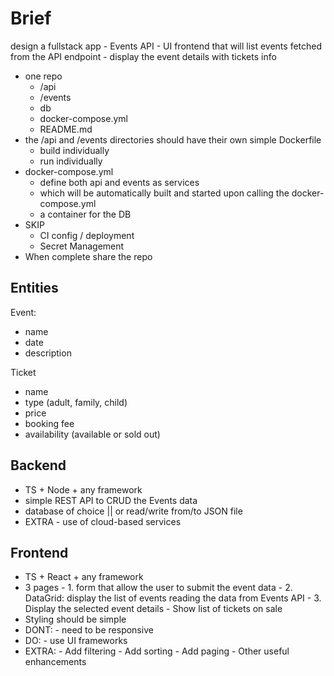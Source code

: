 # Brief

design a fullstack app
    - Events API
    - UI frontend that will list events fetched from the API endpoint
            - display the event details with tickets info
- one repo
    - /api
    - /events
    - db
    - docker-compose.yml
    - README.md
- the /api and /events directories should have their own simple Dockerfile
    - build individually
    - run individually
- docker-compose.yml
    - define both api and events as services
    - which will be automatically built and started upon calling the docker-compose.yml
    - a container for the DB
- SKIP
    - CI config / deployment
    - Secret Management
- When complete share the repo

## Entities

Event:
- name
- date
- description

Ticket
- name
- type (adult, family, child)
- price
- booking fee
- availability (available or sold out)

## Backend

- TS + Node + any framework
- simple REST API to CRUD the Events data
- database of choice || or read/write from/to JSON file
- EXTRA
        - use of cloud-based services

## Frontend

- TS + React + any framework
- 3 pages
        - 1. form that allow the user to submit the event data
        - 2. DataGrid: display the list of events reading the data from Events API
        - 3. Display the selected event details
                - Show list of tickets on sale
- Styling should be simple
- DONT:
        - need to be responsive
- DO:
        - use UI frameworks
- EXTRA:
        - Add filtering
        - Add sorting
        - Add paging
        - Other useful enhancements
